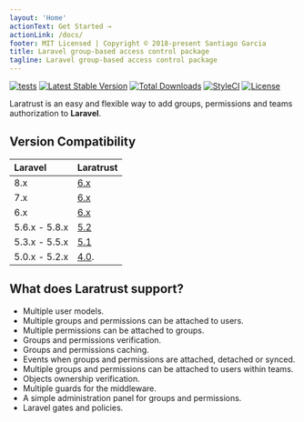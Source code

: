 ```yaml
---
layout: 'Home'
actionText: Get Started →
actionLink: /docs/
footer: MIT Licensed | Copyright © 2018-present Santiago Garcia
title: Laravel group-based access control package
tagline: Laravel group-based access control package
---
```


[![tests](https://github.com/santigarcor/laratrust/workflows/tests/badge.svg)](https://github.com/santigarcor/laratrust/actions?query=workflow%3Atests)
[![Latest Stable Version](https://poser.pugx.org/santigarcor/laratrust/v)](//packagist.org/packages/santigarcor/laratrust)
[![Total Downloads](https://poser.pugx.org/santigarcor/laratrust/downloads)](//packagist.org/packages/santigarcor/laratrust)
[![StyleCI](https://styleci.io/repos/59691202/shield)](https://styleci.io/repos/59691202)
[![License](https://poser.pugx.org/santigarcor/laratrust/license)](//packagist.org/packages/santigarcor/laratrust)

Laratrust is an easy and flexible way to add groups, permissions and teams authorization to **Laravel**.

## Version Compatibility

 Laravel  | Laratrust
:---------|:----------
 8.x    | [6.x](/docs/6.x/)
 7.x    | [6.x](/docs/6.x/)
 6.x    | [6.x](/docs/6.x/)
 5.6.x - 5.8.x    | [5.2](/docs/5.2/)
 5.3.x - 5.5.x    | [5.1](/docs/5.1/)
 5.0.x - 5.2.x    | [4.0](https://github.com/santigarcor/laratrust/tree/4.0).

## What does Laratrust support?
- Multiple user models.
- Multiple groups and permissions can be attached to users.
- Multiple permissions can be attached to groups.
- Groups and permissions verification.
- Groups and permissions caching.
- Events when groups and permissions are attached, detached or synced.
- Multiple groups and permissions can be attached to users within teams.
- Objects ownership verification.
- Multiple guards for the middleware.
- A simple administration panel for groups and permissions.
- Laravel gates and policies.